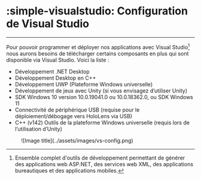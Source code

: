 # :simple-visualstudio: Configuration de Visual Studio

***

Pour pouvoir programmer et déployer nos applications avec Visual Studio[^1] nous aurons besoins de télécharger certains composants en plus qui sont disponible via Visual Studio. Voici la liste :

* Développement .NET Desktop
* Développement Desktop en C++
* Développement UWP (Plateforme Windows universelle)
* Développement de jeux avec Unity (si vous envisagez d’utiliser Unity)
* SDK Windows 10 version 10.0.19041.0 ou 10.0.18362.0, ou SDK Windows 11
* Connectivité de périphérique USB (requise pour le déploiement/débogage vers HoloLens via USB)
* C++ (v142) Outils de la plateforme Windows universelle (requis lors de l’utilisation d’Unity)

<figure markdown="span">![Image title](../assets/images/vs-config.png)</figure>

[^1]: Ensemble complet d'outils de développement permettant de générer des applications web ASP.NET, des services web XML, des applications bureautiques et des applications mobiles.